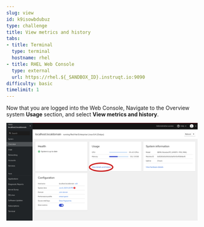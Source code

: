 ```yaml
---
slug: view
id: k9isowbdubuz
type: challenge
title: View metrics and history
tabs:
- title: Terminal
  type: terminal
  hostname: rhel
- title: RHEL Web Console
  type: external
  url: https://rhel.${_SANDBOX_ID}.instruqt.io:9090
difficulty: basic
timelimit: 1
---
```

Now that you are logged into the Web Console,
Navigate to the Overview system **Usage** section, and select **View metrics and history**.

![Navigate to Software Updates](../assets/Nav-Updates-Perf.png)
